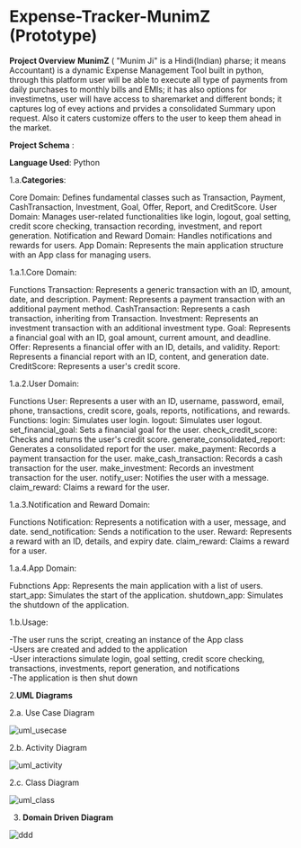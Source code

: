 # Expense-Tracker-**MunimZ** (Prototype)

**Project Overview**
**MunimZ** ( "Munim Ji" is a Hindi(Indian) pharse; it means Accountant) is a dynamic Expense Management Tool built in python, through this platform user will be able to execute all type of payments from daily purchases to monthly bills and EMIs; it has also options for investimetns, user will have access to sharemarket and different bonds; it captures log of evey actions and prvides a consolidated Summary upon request. Also it caters customize offers to the user to keep them ahead in the market.

**Project Schema** :

**Language Used**: Python

1.a.**Categories**:

Core Domain: Defines fundamental classes such as Transaction, Payment, CashTransaction, Investment, Goal, Offer, Report, and CreditScore.
User Domain: Manages user-related functionalities like login, logout, goal setting, credit score checking, transaction recording, investment, and report generation.
Notification and Reward Domain: Handles notifications and rewards for users.
App Domain: Represents the main application structure with an App class for managing users.

1.a.1.Core Domain:

Functions
Transaction: Represents a generic transaction with an ID, amount, date, and description.
Payment: Represents a payment transaction with an additional payment method.
CashTransaction: Represents a cash transaction, inheriting from Transaction.
Investment: Represents an investment transaction with an additional investment type.
Goal: Represents a financial goal with an ID, goal amount, current amount, and deadline.
Offer: Represents a financial offer with an ID, details, and validity.
Report: Represents a financial report with an ID, content, and generation date.
CreditScore: Represents a user's credit score.

1.a.2.User Domain:

Functions
User: Represents a user with an ID, username, password, email, phone, transactions, credit score, goals, reports, notifications, and rewards.
Functions:
login: Simulates user login.
logout: Simulates user logout.
set_financial_goal: Sets a financial goal for the user.
check_credit_score: Checks and returns the user's credit score.
generate_consolidated_report: Generates a consolidated report for the user.
make_payment: Records a payment transaction for the user.
make_cash_transaction: Records a cash transaction for the user.
make_investment: Records an investment transaction for the user.
notify_user: Notifies the user with a message.
claim_reward: Claims a reward for the user.

1.a.3.Notification and Reward Domain:

Functions
Notification: Represents a notification with a user, message, and date.
send_notification: Sends a notification to the user.
Reward: Represents a reward with an ID, details, and expiry date.
claim_reward: Claims a reward for a user.

1.a.4.App Domain:

Fubnctions
App: Represents the main application with a list of users.
start_app: Simulates the start of the application.
shutdown_app: Simulates the shutdown of the application.

1.b.Usage:

-The user runs the script, creating an instance of the App class <br />
-Users are created and added to the application <br />
-User interactions simulate login, goal setting, credit score checking, transactions, investments, report generation, and notifications <br />
-The application is then shut down

2.**UML Diagrams**

2.a. Use Case Diagram

![uml_usecase](https://github.com/Aparup007/One-Stop-Expense-Solution-MunimZ/blob/main/UML%20Diagrams/UML%20Use%20Case%20Diagrame.jpg)

2.b. Activity Diagram 

![uml_activity](https://github.com/Aparup007/One-Stop-Expense-Solution-MunimZ/blob/main/UML%20Diagrams/UML%20Activity%20Diagram.jpg)

2.c. Class Diagram 

![uml_class](https://github.com/Aparup007/One-Stop-Expense-Solution-MunimZ/blob/main/UML%20Diagrams/UML%20Class%20Diagram.jpg)

3. **Domain Driven Diagram**
   
![ddd](https://github.com/Aparup007/One-Stop-Expense-Solution-MunimZ/blob/main/DDD/Domain%20Driven%20Diagram.jpg)

